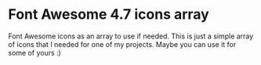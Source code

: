 # Font Awesome 4.7 icons array
Font Awesome icons as an array to use if needed. This is just a simple array of icons that I needed for one of my projects. Maybe you can use it for some of yours :)
